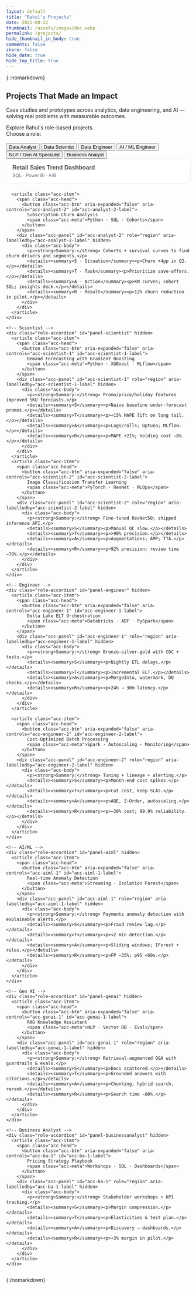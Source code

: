 ```yaml
---
layout: default
title: "Rahul's Projects"
date: 2025-08-22
thumbnail: /assets/images/doc.webp
permalink: /projects/
hide_thumbnail_in_body: true
comments: false
share: false
hide_date: true
hide_top_title: true
---
```


{::nomarkdown}
<!-- ===== HERO ===== -->
<section class="impactful-hero">
  <div class="impactful-hero__inner">
    <h1>Projects That Made an Impact</h1>
    <p>Case studies and prototypes across analytics, data engineering, and AI — solving real problems with measurable outcomes.</p>
  </div>
</section>

<span id="role-summary" class="role-summary" aria-live="polite">
  Explore Rahul's role-based projects.
</span>
<br/>
Choose a role:
<br/><br/>

<div class="role-gallery">
  <!-- Left: your existing vertical / mobile-swipeable role menu -->
  <nav class="role-menu" aria-label="Choose a role">
    <button class="role-btn active" data-role="analyst" aria-current="page">Data Analyst</button>
    <button class="role-btn" data-role="scientist">Data Scientist</button>
    <button class="role-btn" data-role="engineer">Data Engineer</button>
    <button class="role-btn" data-role="aiml">AI / ML Engineer</button>
    <button class="role-btn" data-role="genai">NLP / Gen AI Specialist</button>
    <button class="role-btn" data-role="businessanalyst">Business Analyst</button>
  </nav>

  <!-- Right: keep the same container class you already style -->
  <section class="role-slideshows">
    <!-- Analyst (default visible) -->
    <div class="role-accordion" id="panel-analyst">
      <article class="acc-item">
        <span class="acc-head">
          <button class="acc-btn" aria-expanded="false" aria-controls="acc-analyst-1" id="acc-analyst-1-label">
            Retail Sales Trend Dashboard
            <span class="acc-meta">SQL · Power BI · A/B</span>
          </button>
        </span>
        <div class="acc-panel" id="acc-analyst-1" role="region" aria-labelledby="acc-analyst-1-label" hidden>
          <div class="acc-body">
            <p><strong>Summary:</strong> Weekly revenue, conversion, and cohort retention from clickstream + orders.</p>
            <details><summary>S · Situation</summary><p>Conflicting KPIs across teams.</p></details>
            <details><summary>T · Task</summary><p>Single source of truth dashboard.</p></details>
            <details><summary>A · Action</summary><p>SQL windows, semantic model, drilldowns.</p></details>
            <details><summary>R · Result</summary><p>Reporting time cut 6h → 30m.</p></details>
          </div>
        </div>
      </article>

      <article class="acc-item">
        <span class="acc-head">
          <button class="acc-btn" aria-expanded="false" aria-controls="acc-analyst-2" id="acc-analyst-2-label">
            Subscription Churn Analysis
            <span class="acc-meta">Python · SQL · Cohorts</span>
          </button>
        </span>
        <div class="acc-panel" id="acc-analyst-2" role="region" aria-labelledby="acc-analyst-2-label" hidden>
          <div class="acc-body">
            <p><strong>Summary:</strong> Cohorts + survival curves to find churn drivers and segments.</p>
            <details><summary>S · Situation</summary><p>Churn +4pp in Q2.</p></details>
            <details><summary>T · Task</summary><p>Prioritize save-offers.</p></details>
            <details><summary>A · Action</summary><p>KM curves; cohort SQL; insights deck.</p></details>
            <details><summary>R · Result</summary><p>12% churn reduction in pilot.</p></details>
          </div>
        </div>
      </article>
    </div>

    <!-- Scientist -->
    <div class="role-accordion" id="panel-scientist" hidden>
      <article class="acc-item">
        <span class="acc-head">
          <button class="acc-btn" aria-expanded="false" aria-controls="acc-scientist-1" id="acc-scientist-1-label">
            Demand Forecasting with Gradient Boosting
            <span class="acc-meta">Python · XGBoost · MLflow</span>
          </button>
        </span>
        <div class="acc-panel" id="acc-scientist-1" role="region" aria-labelledby="acc-scientist-1-label" hidden>
          <div class="acc-body">
            <p><strong>Summary:</strong> Promo/price/holiday features improved SKU forecasts.</p>
            <details><summary>S</summary><p>Naive baseline under-forecast promos.</p></details>
            <details><summary>T</summary><p>+15% MAPE lift on long tail.</p></details>
            <details><summary>A</summary><p>Lags/rolls; Optuna; MLflow.</p></details>
            <details><summary>R</summary><p>MAPE +21%; holding cost −8%.</p></details>
          </div>
        </div>
      </article>
      <article class="acc-item">
        <span class="acc-head">
          <button class="acc-btn" aria-expanded="false" aria-controls="acc-scientist-2" id="acc-scientist-2-label">
            Image Classification Transfer Learning
            <span class="acc-meta">PyTorch · ResNet · MLOps</span>
          </button>
        </span>
        <div class="acc-panel" id="acc-scientist-2" role="region" aria-labelledby="acc-scientist-2-label" hidden>
          <div class="acc-body">
            <p><strong>Summary:</strong> Fine-tuned ResNet50; shipped inference API.</p>
            <details><summary>S</summary><p>Manual QC slow.</p></details>
            <details><summary>T</summary><p>>90% precision.</p></details>
            <details><summary>A</summary><p>Augmentations; AMP; TTA.</p></details>
            <details><summary>R</summary><p>92% precision; review time −70%.</p></details>
          </div>
        </div>
      </article>
    </div>

    <!-- Engineer -->
    <div class="role-accordion" id="panel-engineer" hidden>
      <article class="acc-item">
        <span class="acc-head">
          <button class="acc-btn" aria-expanded="false" aria-controls="acc-engineer-1" id="acc-engineer-1-label">
            Delta Lake ELT Orchestration
            <span class="acc-meta">Databricks · ADF · PySpark</span>
          </button>
        </span>
        <div class="acc-panel" id="acc-engineer-1" role="region" aria-labelledby="acc-engineer-1-label" hidden>
          <div class="acc-body">
            <p><strong>Summary:</strong> Bronze–silver–gold with CDC + tests.</p>
            <details><summary>S</summary><p>Nightly ETL delays.</p></details>
            <details><summary>T</summary><p>Incremental ELT.</p></details>
            <details><summary>A</summary><p>MergeInto, watermark, DQ checks.</p></details>
            <details><summary>R</summary><p>24h → 30m latency.</p></details>
          </div>
        </div>
      </article>

      <article class="acc-item">
        <span class="acc-head">
          <button class="acc-btn" aria-expanded="false" aria-controls="acc-engineer-2" id="acc-engineer-2-label">
            Cost-Optimized Batch Processing
            <span class="acc-meta">Spark · Autoscaling · Monitoring</span>
          </button>
        </span>
        <div class="acc-panel" id="acc-engineer-2" role="region" aria-labelledby="acc-engineer-2-label" hidden>
          <div class="acc-body">
            <p><strong>Summary:</strong> Tuning + lineage + alerting.</p>
            <details><summary>S</summary><p>Month-end cost spikes.</p></details>
            <details><summary>T</summary><p>Cut cost, keep SLAs.</p></details>
            <details><summary>A</summary><p>AQE, Z-Order, autoscaling.</p></details>
            <details><summary>R</summary><p>−30% cost; 99.9% reliability.</p></details>
          </div>
        </div>
      </article>
    </div>

    <!-- AI/ML -->
    <div class="role-accordion" id="panel-aiml" hidden>
      <article class="acc-item">
        <span class="acc-head">
          <button class="acc-btn" aria-expanded="false" aria-controls="acc-aiml-1" id="acc-aiml-1-label">
            Real-time Anomaly Detection
            <span class="acc-meta">Streaming · Isolation Forest</span>
          </button>
        </span>
        <div class="acc-panel" id="acc-aiml-1" role="region" aria-labelledby="acc-aiml-1-label" hidden>
          <div class="acc-body">
            <p><strong>Summary:</strong> Payments anomaly detection with explainable alerts.</p>
            <details><summary>S</summary><p>Fraud review lag.</p></details>
            <details><summary>T</summary><p><2 min detection.</p></details>
            <details><summary>A</summary><p>Sliding windows; IForest + rules.</p></details>
            <details><summary>R</summary><p>FP −35%; p95 <60s.</p></details>
          </div>
        </div>
      </article>
    </div>

    <!-- Gen AI -->
    <div class="role-accordion" id="panel-genai" hidden>
      <article class="acc-item">
        <span class="acc-head">
          <button class="acc-btn" aria-expanded="false" aria-controls="acc-genai-1" id="acc-genai-1-label">
            RAG Knowledge Assistant
            <span class="acc-meta">NLP · Vector DB · Eval</span>
          </button>
        </span>
        <div class="acc-panel" id="acc-genai-1" role="region" aria-labelledby="acc-genai-1-label" hidden>
          <div class="acc-body">
            <p><strong>Summary:</strong> Retrieval-augmented Q&A with guardrails & evals.</p>
            <details><summary>S</summary><p>Docs scattered.</p></details>
            <details><summary>T</summary><p>Grounded answers with citations.</p></details>
            <details><summary>A</summary><p>Chunking, hybrid search, rerank.</p></details>
            <details><summary>R</summary><p>Search time −80%.</p></details>
          </div>
        </div>
      </article>
    </div>

    <!-- Business Analyst -->
    <div class="role-accordion" id="panel-businessanalyst" hidden>
      <article class="acc-item">
        <span class="acc-head">
          <button class="acc-btn" aria-expanded="false" aria-controls="acc-ba-1" id="acc-ba-1-label">
            Pricing Strategy Playbook
            <span class="acc-meta">Workshops · SQL · Dashboards</span>
          </button>
        </span>
        <div class="acc-panel" id="acc-ba-1" role="region" aria-labelledby="acc-ba-1-label" hidden>
          <div class="acc-body">
            <p><strong>Summary:</strong> Stakeholder workshops + KPI tracking.</p>
            <details><summary>S</summary><p>Margin compression.</p></details>
            <details><summary>T</summary><p>Elasticities & test plan.</p></details>
            <details><summary>A</summary><p>Discovery → dashboards.</p></details>
            <details><summary>R</summary><p>+3% margin in pilot.</p></details>
          </div>
        </div>
      </article>
    </div>
  </section>
</div>



<script>
  // Optional per-role summary text
  const ROLE_SUMMARIES = {
    analyst: "Projects focused on SQL, dashboards, and experimentation.",
    scientist: "Projects focused on modeling, features, and evaluation.",
    engineer: "Projects focused on pipelines, orchestration, and reliability.",
    aiml: "Projects focused on streaming detection and platform ops.",
    genai: "Projects focused on RAG, evaluation, and guardrails.",
    businessanalyst: "Projects focused on discovery, KPIs, and alignment."
  };
  const summaryEl = document.getElementById("role-summary");

  function setSummary(role){
    if(!summaryEl) return;
    summaryEl.textContent = ROLE_SUMMARIES[role] || "Explore Rahul's role-based projects.";
    if (window.runWordIconizer) window.runWordIconizer(summaryEl);
  }

  function activateRole(role){
    document.querySelectorAll(".role-btn").forEach(btn => {
      const on = btn.dataset.role === role;
      btn.classList.toggle("active", on);
      btn.setAttribute("aria-current", on ? "page" : "false");
    });
    // Keep your .role-slideshows container; just toggle panels inside it
    document.querySelectorAll(".role-slideshows .role-accordion").forEach(p => p.hidden = true);
    const panel = document.getElementById(`panel-${role}`);
    if(panel) panel.hidden = false;
    setSummary(role);
  }

  // One-open-at-a-time accordion behavior within a role panel
  function wireAccordion(container){
    container.addEventListener("click", (e) => {
      const btn = e.target.closest(".acc-btn");
      if(!btn) return;
      const panelId = btn.getAttribute("aria-controls");
      const panel = document.getElementById(panelId);
      const expanded = btn.getAttribute("aria-expanded") === "true";

      // Close all in this container
      container.querySelectorAll(".acc-btn[aria-expanded='true']").forEach(b => b.setAttribute("aria-expanded","false"));
      container.querySelectorAll(".acc-panel").forEach(p => p.hidden = true);

      // Open selected if it was closed
      if(!expanded){
        btn.setAttribute("aria-expanded","true");
        panel.hidden = false;
        if (window.runWordIconizer) window.runWordIconizer(panel);
      }
    });
  }

  // Wire up role buttons using your existing classes
  document.querySelectorAll(".role-btn").forEach(btn =>
    btn.addEventListener("click", () => activateRole(btn.dataset.role))
  );

  // Wire accordions (per visible/hidden role panel)
  document.querySelectorAll(".role-accordion").forEach(wireAccordion);

  // Default role
  activateRole("analyst");
</script>

<style>
/* Tiny, namespaced accordion styles; keeps your existing layout CSS intact */
  .role-accordion{ display:grid; gap:.5rem }
  .acc-item{ border:1px solid #e5e7eb; border-radius:10px; background:#fff; overflow:hidden }
 
/* ===== Accordion ===== */

/* Header wrapper (use with <span class="acc-head">). Safe no-op for <h3> items. */
.acc-head{
  display:block; margin:0; padding:0; border:0; background:transparent; box-shadow:none;
}
  
/* Stack title (button text) on top and skills underneath */
.acc-btn{
  display: flex;
  flex-direction: column;   /* vertical layout */
  align-items: flex-start;  /* left-align both lines */
  gap: .25rem;              /* space between title and skills */
  box-sizing: border-box;
  width: 100%;
  padding: .9rem 1rem;
  font-size: 1rem;
  font-weight: 600;
  color:#4A4A4A;
  text-align: left !important;
  border: 0;
  background: transparent;
  cursor: pointer;
}

.acc-btn:focus{ outline:1px solid #E9E9E9; outline-offset:2px }

/* Skills line below the title; allow wrapping; no ellipsis */
.acc-meta{
  align-self: flex-start;   /* keep flush-left under the title */
  margin: 0;                /* remove left margin from earlier grid setup */
  font-size: .8rem;        /* a bit smaller than title */
  font-weight: 300;
  color: #6b7280;
  white-space: normal;      /* wrap as needed */
  overflow: visible;
  text-overflow: clip;
}

/* Panel and body */
.acc-panel[hidden]{ display:none }
.acc-body{ padding:.25rem 1rem 1rem }
.acc-body details{ margin:.3rem 0; border-left:3px solid #e5e7eb; padding:.25rem .75rem }
.acc-body summary{ cursor:pointer }

</style>
{:/nomarkdown}

